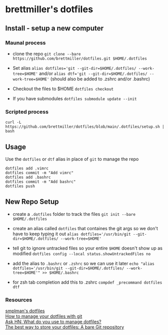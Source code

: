 # brettmiller's dotfiles

## Install - setup a new computer

### Maunal process

- clone the repo
`git clone --bare https://github.com/brettmiller/dotfiles.git $HOME/.dotfiles`

- Set alias
`alias dotfiles='git --git-dir=$HOME/.dotfiles/ --work-tree=$HOME'`
and/or
`alias dtf='git --git-dir=$HOME/.dotfiles/ --work-tree=$HOME'`
    (should also be added to .zshrc and/or .bashrc)

- Checkout the files to $HOME 
`dotfiles checkout`  

- If you have submodules
`dotfiles submodule update --init`

### Scripted process

`curl -L https://github.com/brettmiller/dotfiles/blob/main/.dotfiles/setup.sh | bash`

## Usage

Use the `dotfiles` or `dtf` alias in place of `git` to manage the repo

```dotfiles status
dotfiles add .vimrc
dotfiles commit -m "Add vimrc"
dotfiles add .bashrc
dotfiles commit -m "Add bashrc"
dotfiles push
```

## New Repo Setup

- create a `.dotfiles` folder to track the files
`git init --bare $HOME/.dotfiles`

- create an alias called `dotfiles` that containes the git args so we don't have to keep typing it out
`alias dotfiles='/usr/bin/git --git-dir=$HOME/.dotfiles/ --work-tree=$HOME'`

- tell git to ignore untracked files so your entire `$HOME` doesn't show up as modified
`dotfiles config --local status.showUntrackedFiles no`

- add the alias to `.bashrc` or `.zshrc` so we can use it later
`echo "alias dotfiles='/usr/bin/git --git-dir=$HOME/.dotfiles/ --work-tree=$HOME'" >> $HOME/.bashrc`

- for zsh tab completion add this to .zshrc
```compdef _precommand dotfiles dtf```

### Resources

[smplman's dotfiles](https://raw.githubusercontent.com/smp4488/dotfiles/master/README.md)  
[How to manage your dotfiles with git](https://medium.com/@antelolive/how-to-manage-your-dotfiles-with-git-f7aeed8adf8b)  
[Ask HN: What do you use to manage dotfiles?](https://news.ycombinator.com/item?id=11070797)  
[The best way to store your dotfiles: A bare Git repository](https://www.atlassian.com/git/tutorials/dotfiles)

